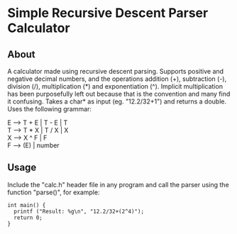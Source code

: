 # Simple Recursive Descent Parser Calculator

## About
A calculator made using recursive descent parsing. Supports positive and negative decimal numbers, and the operations addition (+), subtraction (-), division (/), multiplication (\*) and exponentiation (^). Implicit multiplication has been purposefully left out because that is the convention and many find it confusing. Takes a char* as input (eg. "12.2/32+1") and returns a double. Uses the following grammar:

E --> T + E | T - E | T  
T --> T * X | T / X | X  
X --> X ^ F | F  
F --> (E) | number

## Usage
Include the "calc.h" header file in any program and call the parser using the function "parse()", for example: 

```
int main() {
  printf ("Result: %g\n", "12.2/32+(2^4)");
  return 0;
}
```
